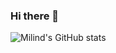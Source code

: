 ### Hi there 👋

<!--
**Mi1ind/Mi1ind** is a ✨ _special_ ✨ repository because its `README.md` (this file) appears on your GitHub profile.

Here are some ideas to get you started:

- 🔭 I’m currently working on ...
- 🌱 I’m currently learning ...
- 👯 I’m looking to collaborate on ...
- 🤔 I’m looking for help with ...
- 💬 Ask me about ...
- 📫 How to reach me: ...
- 😄 Pronouns: ...
- ⚡ Fun fact: ...
-->

![Milind's GitHub stats](https://github-readme-stats.vercel.app/api?username=Mi1ind&count_private=true&show_icons=true&hide=contribs&include_all_commits=true&theme=onedark)
